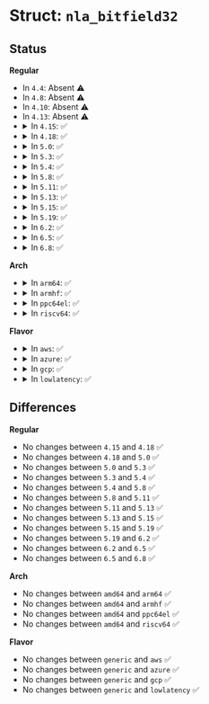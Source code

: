 # Struct: <code>nla_bitfield32</code>

## Status
<b>Regular</b>
<ul>
<li>
In <code>4.4</code>: Absent ⚠️
</li>
<li>
In <code>4.8</code>: Absent ⚠️
</li>
<li>
In <code>4.10</code>: Absent ⚠️
</li>
<li>
In <code>4.13</code>: Absent ⚠️
</li>
<li>
<details>
<summary>In <code>4.15</code>: ✅</summary>

```c
struct nla_bitfield32 {
    __u32 value;
    __u32 selector;
};
```
</details>
</li>
<li>
<details>
<summary>In <code>4.18</code>: ✅</summary>

```c
struct nla_bitfield32 {
    __u32 value;
    __u32 selector;
};
```
</details>
</li>
<li>
<details>
<summary>In <code>5.0</code>: ✅</summary>

```c
struct nla_bitfield32 {
    __u32 value;
    __u32 selector;
};
```
</details>
</li>
<li>
<details>
<summary>In <code>5.3</code>: ✅</summary>

```c
struct nla_bitfield32 {
    __u32 value;
    __u32 selector;
};
```
</details>
</li>
<li>
<details>
<summary>In <code>5.4</code>: ✅</summary>

```c
struct nla_bitfield32 {
    __u32 value;
    __u32 selector;
};
```
</details>
</li>
<li>
<details>
<summary>In <code>5.8</code>: ✅</summary>

```c
struct nla_bitfield32 {
    __u32 value;
    __u32 selector;
};
```
</details>
</li>
<li>
<details>
<summary>In <code>5.11</code>: ✅</summary>

```c
struct nla_bitfield32 {
    __u32 value;
    __u32 selector;
};
```
</details>
</li>
<li>
<details>
<summary>In <code>5.13</code>: ✅</summary>

```c
struct nla_bitfield32 {
    __u32 value;
    __u32 selector;
};
```
</details>
</li>
<li>
<details>
<summary>In <code>5.15</code>: ✅</summary>

```c
struct nla_bitfield32 {
    __u32 value;
    __u32 selector;
};
```
</details>
</li>
<li>
<details>
<summary>In <code>5.19</code>: ✅</summary>

```c
struct nla_bitfield32 {
    __u32 value;
    __u32 selector;
};
```
</details>
</li>
<li>
<details>
<summary>In <code>6.2</code>: ✅</summary>

```c
struct nla_bitfield32 {
    __u32 value;
    __u32 selector;
};
```
</details>
</li>
<li>
<details>
<summary>In <code>6.5</code>: ✅</summary>

```c
struct nla_bitfield32 {
    __u32 value;
    __u32 selector;
};
```
</details>
</li>
<li>
<details>
<summary>In <code>6.8</code>: ✅</summary>

```c
struct nla_bitfield32 {
    __u32 value;
    __u32 selector;
};
```
</details>
</li>
</ul>
<b>Arch</b>
<ul>
<li>
<details>
<summary>In <code>arm64</code>: ✅</summary>

```c
struct nla_bitfield32 {
    __u32 value;
    __u32 selector;
};
```
</details>
</li>
<li>
<details>
<summary>In <code>armhf</code>: ✅</summary>

```c
struct nla_bitfield32 {
    __u32 value;
    __u32 selector;
};
```
</details>
</li>
<li>
<details>
<summary>In <code>ppc64el</code>: ✅</summary>

```c
struct nla_bitfield32 {
    __u32 value;
    __u32 selector;
};
```
</details>
</li>
<li>
<details>
<summary>In <code>riscv64</code>: ✅</summary>

```c
struct nla_bitfield32 {
    __u32 value;
    __u32 selector;
};
```
</details>
</li>
</ul>
<b>Flavor</b>
<ul>
<li>
<details>
<summary>In <code>aws</code>: ✅</summary>

```c
struct nla_bitfield32 {
    __u32 value;
    __u32 selector;
};
```
</details>
</li>
<li>
<details>
<summary>In <code>azure</code>: ✅</summary>

```c
struct nla_bitfield32 {
    __u32 value;
    __u32 selector;
};
```
</details>
</li>
<li>
<details>
<summary>In <code>gcp</code>: ✅</summary>

```c
struct nla_bitfield32 {
    __u32 value;
    __u32 selector;
};
```
</details>
</li>
<li>
<details>
<summary>In <code>lowlatency</code>: ✅</summary>

```c
struct nla_bitfield32 {
    __u32 value;
    __u32 selector;
};
```
</details>
</li>
</ul>

## Differences
<b>Regular</b>
<ul>
<li>
No changes between <code>4.15</code> and <code>4.18</code> ✅
</li>
<li>
No changes between <code>4.18</code> and <code>5.0</code> ✅
</li>
<li>
No changes between <code>5.0</code> and <code>5.3</code> ✅
</li>
<li>
No changes between <code>5.3</code> and <code>5.4</code> ✅
</li>
<li>
No changes between <code>5.4</code> and <code>5.8</code> ✅
</li>
<li>
No changes between <code>5.8</code> and <code>5.11</code> ✅
</li>
<li>
No changes between <code>5.11</code> and <code>5.13</code> ✅
</li>
<li>
No changes between <code>5.13</code> and <code>5.15</code> ✅
</li>
<li>
No changes between <code>5.15</code> and <code>5.19</code> ✅
</li>
<li>
No changes between <code>5.19</code> and <code>6.2</code> ✅
</li>
<li>
No changes between <code>6.2</code> and <code>6.5</code> ✅
</li>
<li>
No changes between <code>6.5</code> and <code>6.8</code> ✅
</li>
</ul>
<b>Arch</b>
<ul>
<li>
No changes between <code>amd64</code> and <code>arm64</code> ✅
</li>
<li>
No changes between <code>amd64</code> and <code>armhf</code> ✅
</li>
<li>
No changes between <code>amd64</code> and <code>ppc64el</code> ✅
</li>
<li>
No changes between <code>amd64</code> and <code>riscv64</code> ✅
</li>
</ul>
<b>Flavor</b>
<ul>
<li>
No changes between <code>generic</code> and <code>aws</code> ✅
</li>
<li>
No changes between <code>generic</code> and <code>azure</code> ✅
</li>
<li>
No changes between <code>generic</code> and <code>gcp</code> ✅
</li>
<li>
No changes between <code>generic</code> and <code>lowlatency</code> ✅
</li>
</ul>
